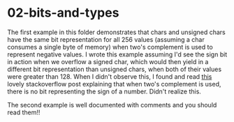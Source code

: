 # 02-bits-and-types

The first example in this folder demonstrates that chars and unsigned chars
have the same bit representation for all 256 values (assuming a char consumes
a single byte of memory) when two's complement is used to represent negative
values. I wrote this example assuming I'd see the sign bit in action when we
overflow a signed char, which would then yield in a different bit representation
than unsigned chars, when both of their values were greater than 128. When I didn't
observe this, I found and read [this](https://stackoverflow.com/questions/18013599)
lovely stackoverflow post explaining that when two's complement is used, there is no
bit representing the sign of a number. Didn't realize this.

The second example is well documented with comments and you should read them!!
